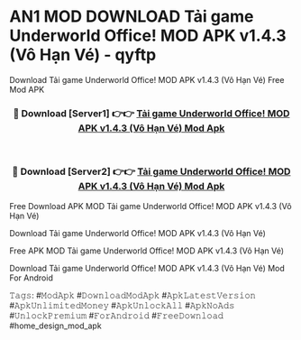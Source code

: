 # AN1 MOD DOWNLOAD Tải game Underworld Office! MOD APK v1.4.3 (Vô Hạn Vé) - qyftp
Download Tải game Underworld Office! MOD APK v1.4.3 (Vô Hạn Vé) Free Mod APK

<div align="center">
<h3>🔴 Download [Server1] 👉👉 <a href="https://apk-comot.site?title=Tải_game_Underworld_Office!_MOD_APK_v1.4.3_(Vô_Hạn_Vé)">Tải game Underworld Office! MOD APK v1.4.3 (Vô Hạn Vé) Mod Apk</a></h3><br>

<h3>🔴 Download [Server2] 👉👉 <a href="https://apk-comot.site?title=Tải_game_Underworld_Office!_MOD_APK_v1.4.3_(Vô_Hạn_Vé)">Tải game Underworld Office! MOD APK v1.4.3 (Vô Hạn Vé) Mod Apk</a></h3>
</div>


Free Download APK MOD Tải game Underworld Office! MOD APK v1.4.3 (Vô Hạn Vé)

Download Tải game Underworld Office! MOD APK v1.4.3 (Vô Hạn Vé) 

Free APK MOD Tải game Underworld Office! MOD APK v1.4.3 (Vô Hạn Vé) 

Download Tải game Underworld Office! MOD APK v1.4.3 (Vô Hạn Vé) Mod For Android

𝚃𝚊𝚐𝚜: #𝙼𝚘𝚍𝙰𝚙𝚔 #𝙳𝚘𝚠𝚗𝚕𝚘𝚊𝚍𝙼𝚘𝚍𝙰𝚙𝚔 #𝙰𝚙𝚔𝙻𝚊𝚝𝚎𝚜𝚝𝚅𝚎𝚛𝚜𝚒𝚘𝚗 #𝙰𝚙𝚔𝚄𝚗𝚕𝚒𝚖𝚒𝚝𝚎𝚍𝙼𝚘𝚗𝚎𝚢 #𝙰𝚙𝚔𝚄𝚗𝚕𝚘𝚌𝚔𝙰𝚕𝚕 #𝙰𝚙𝚔𝙽𝚘𝙰𝚍𝚜 #𝚄𝚗𝚕𝚘𝚌𝚔𝙿𝚛𝚎𝚖𝚒𝚞𝚖 #𝙵𝚘𝚛𝙰𝚗𝚍𝚛𝚘𝚒𝚍 #𝙵𝚛𝚎𝚎𝙳𝚘𝚠𝚗𝚕𝚘𝚊𝚍 #home_design_mod_apk